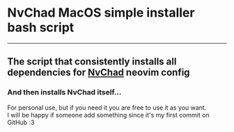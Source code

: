 # NvChad MacOS simple installer bash script
---

## The script that consistently installs all dependencies for [NvChad](https://nvchad.com) neovim config
### And then installs NvChad itself...

For personal use, but if you need it you are free to use it as you want.  
I will be happy if someone add something since it's my first commit on GitHub :3 
